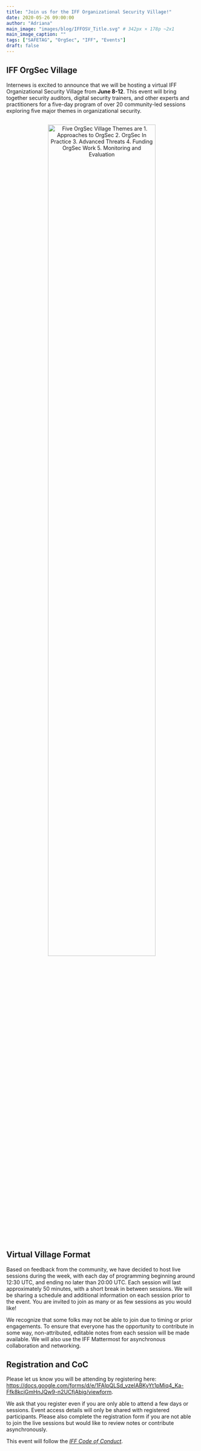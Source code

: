 ```yaml
---
title: "Join us for the IFF Organizational Security Village!"
date: 2020-05-26 09:00:00
author: "Adriana"
main_image: "images/blog/IFFOSV_Title.svg" # 342px × 178p ~2x1
main_image_caption: ""
tags: ["SAFETAG", "OrgSec", "IFF", "Events"]
draft: false
---
```

## IFF OrgSec Village

Internews is excited to announce that we will be hosting a virtual IFF Organizational Security Village from **June 8-12**. This event will bring together security auditors, digital security trainers, and other experts and practitioners for a five-day program of over 20 community-led sessions exploring five major themes in organizational security.

<div style="text-align: center"><img src="/images/blog/IFFOSV_Theme.png" alt="Five OrgSec Village Themes are 1. Approaches to OrgSec 2. OrgSec In Practice 3. Advanced Threats 4. Funding OrgSec Work 5. Monitoring and Evaluation" style="border: 0; width: 75%; padding: 1em;" /></div>

## Virtual Village Format

Based on feedback from the community, we have decided to host live sessions during the week, with each day of programming beginning around 12:30 UTC, and ending no later than 20:00 UTC. Each session will last approximately 50 minutes, with a short break in between sessions. We will be sharing a schedule and additional information on each session prior to the event. You are invited to join as many or as few sessions as you would like!

We recognize that some folks may not be able to join due to timing or prior engagements. To ensure that everyone has the opportunity to contribute in some way, non-attributed, editable notes from each session will be made available. We will also use the IFF Mattermost for asynchronous collaboration and networking.

## Registration and CoC

Please let us know you will be attending by registering here: https://docs.google.com/forms/d/e/1FAIpQLSd_vzeIABKyYt1pMiq4_Ka-Ffk8kcjGmHnJQw9-n2UCfjAbig/viewform.

We ask that you register even if you are only able to attend a few days or sessions. Event access details will only be shared with registered participants. Please also complete the registration form if you are not able to join the live sessions but would like to review notes or contribute asynchronously.

This event will follow the [*IFF Code of Conduct*](https://www.internetfreedomfestival.org/wiki/index.php/Code_of_Conduct).
